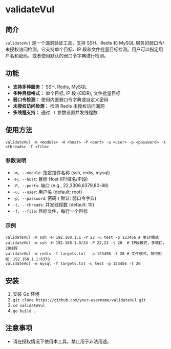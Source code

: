 # validateVul

## 简介

`validateVul` 是一个漏洞验证工具，支持 SSH、Redis 和 MySQL 服务的弱口令/未授权访问检测。它支持单个目标、IP 段和文件批量目标检测。用户可以指定用户名和密码，或者使用默认的弱口令字典进行检测。

## 功能

*   **支持多种服务：** SSH, Redis, MySQL
*   **多种目标格式：** 单个目标, IP 段 (CIDR), 文件批量目标
*   **弱口令检测：** 使用内置弱口令字典或自定义密码
*   **未授权访问检测：**  检测 Redis 未授权访问漏洞
*   **多线程支持：**  通过 `-t` 参数设置并发线程数

## 使用方法

```
validateVul -m <module> -H <host> -P <port> -u <user> -p <password> -t <threads> -f <file>
```

### 参数说明

*   `-m, --module`:  指定插件名称 (ssh, redis, mysql)
*   `-H, --host`:  目标 Host (IP/域名/IP段)
*   `-P, --ports`:  端口 (e.g., 22,3306,6379,80-88)
*   `-u, --user`:  用户名 (default: root)
*   `-p, --password`:  密码 ( 默认: 弱口令字典)
*   `-t, --threads`:  并发线程数 (default: 10)
*   `-f, --file`:  目标文件，每行一个目标

### 示例

```
validateVul -m ssh -H 192.168.1.1 -P 22 -u test -p 123456 # 单IP模式
validateVul -m ssh -H 192.168.1.0/24 -P 22,23 -t 20  # IP段模式，多端口，20线程
validateVul -m redis -f targets.txt  -p 123456 -t 20 # 文件模式，每行形如：192.168.1.1:6379
validateVul -m mysql -f targets.txt -u test -p 123456 -t 20
```

## 安装

1.  安装 Go 环境
2.  `git clone https://github.com/your-username/validateVul.git`
3.  `cd validateVul`
4.  `go build .`

## 注意事项

*   请在授权情况下使用本工具，禁止用于非法用途。
